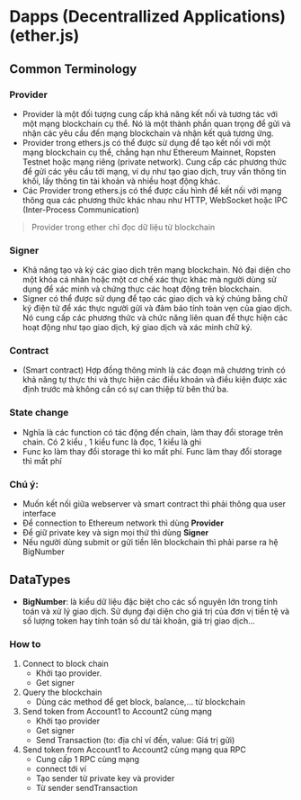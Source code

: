 # Dapps (Decentrallized Applications) (ether.js)


## Common Terminology

### Provider
- Provider là một đối tượng cung cấp khả năng kết nối và tương tác với một mạng blockchain cụ thể. Nó là một thành phần quan trọng để gửi và nhận các yêu cầu đến mạng blockchain và nhận kết quả tương ứng.
- Provider trong ethers.js có thể được sử dụng để tạo kết nối với một mạng blockchain cụ thể, chẳng hạn như Ethereum Mainnet, Ropsten Testnet hoặc mạng riêng (private network). Cung cấp các phương thức để gửi các yêu cầu tới mạng, ví dụ như tạo giao dịch, truy vấn thông tin khối, lấy thông tin tài khoản và nhiều hoạt động khác.
- Các Provider trong ethers.js có thể được cấu hình để kết nối với mạng thông qua các phương thức khác nhau như HTTP, WebSocket hoặc IPC (Inter-Process Communication)

> Provider trong ether chỉ đọc dữ liệu từ blockchain

### Signer
- Khả năng tạo và ký các giao dịch trên mạng blockchain. Nó đại diện cho một khóa cá nhân hoặc một cơ chế xác thực khác mà người dùng sử dụng để xác minh và chứng thực các hoạt động trên blockchain.
- Signer có thể được sử dụng để tạo các giao dịch và ký chúng bằng chữ ký điện tử để xác thực người gửi và đảm bảo tính toàn vẹn của giao dịch. Nó cung cấp các phương thức và chức năng liên quan để thực hiện các hoạt động như tạo giao dịch, ký giao dịch và xác minh chữ ký.
### Contract
- (Smart contract) Hợp đồng thông minh là các đoạn mã chương trình có khả năng tự thực thi và thực hiện các điều khoản và điều kiện được xác định trước mà không cần có sự can thiệp từ bên thứ ba.


### State change 
- Nghĩa là các function có tác động đến chain, làm thay đổi storage trên chain. Có 2 kiểu , 1 kiểu func là đọc, 1 kiểu là ghi
- Func ko làm thay đổi storage thì ko mất phí. Func làm thay đổi storage thì mất phí

### Chú ý:
- Muốn kết nối giữa webserver và smart contract thì phải thông qua user interface
- Để connection to Ethereum network thì dùng **Provider**
- Để giữ private key và sign mọi thứ thì dùng **Signer**
- Nếu người dùng submit or gửi tiền lên blockchain thì phải parse ra hệ BigNumber



## DataTypes
- **BigNumber**: là kiểu dữ liệu đặc biệt cho các số nguyên lớn trong tính toán và xử lý giao dịch. Sử dụng đại diện cho giá trị của đơn vị tiền tệ và số lượng token hay tính toán số dư tài khoản, giá trị giao dịch... 



### How to 
1. Connect to block chain
   - Khởi tạo provider.
   - Get signer
2. Query the blockchain
   - Dùng các method để get block, balance,... từ blockchain
3. Send token from Account1 to Account2 cùng mạng
   - Khởi tạo provider
   - Get signer
   - Send Transaction (to: địa chỉ ví đến, value: Giá trị gửi)
4. Send token from Account1 to Account2 cùng mạng qua RPC
   - Cung cấp 1 RPC cùng mạng
   - connect tới ví 
   - Tạo sender từ private key và provider
   - Từ sender sendTransaction 